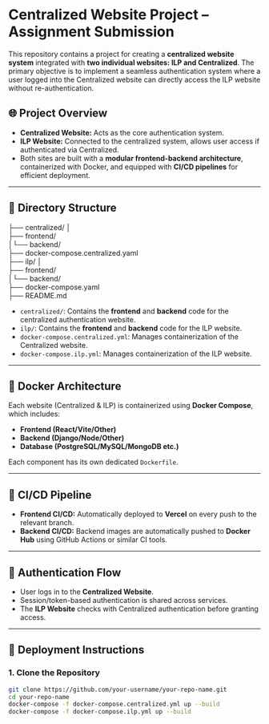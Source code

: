 # Centralized Website Project – Assignment Submission

This repository contains a project for creating a **centralized website system** integrated with **two individual websites: ILP and Centralized**. The primary objective is to implement a seamless authentication system where a user logged into the Centralized website can directly access the ILP website without re-authentication.

## 🌐 Project Overview

- **Centralized Website:** Acts as the core authentication system.
- **ILP Website:** Connected to the centralized system, allows user access if authenticated via Centralized.
- Both sites are built with a **modular frontend-backend architecture**, containerized with Docker, and equipped with **CI/CD pipelines** for efficient deployment.

---

## 📁 Directory Structure

├── centralized/ │<br>
  ├── frontend/ <br>
  │└── backend/<br> 
  ├── docker-compose.centralized.yaml <br>
├── ilp/ │ <br>
  ├── frontend/ <br>
  │└── backend/ <br>
  ├── docker-compose.yaml <br>
  ├── README.md<br>


- `centralized/`: Contains the **frontend** and **backend** code for the centralized authentication website.
- `ilp/`: Contains the **frontend** and **backend** code for the ILP website.
- `docker-compose.centralized.yml`: Manages containerization of the Centralized website.
- `docker-compose.ilp.yml`: Manages containerization of the ILP website.

---

## 🐳 Docker Architecture

Each website (Centralized & ILP) is containerized using **Docker Compose**, which includes:

- **Frontend (React/Vite/Other)**  
- **Backend (Django/Node/Other)**  
- **Database (PostgreSQL/MySQL/MongoDB etc.)**

Each component has its own dedicated `Dockerfile`.

---

## 🔁 CI/CD Pipeline

- **Frontend CI/CD:** Automatically deployed to **Vercel** on every push to the relevant branch.
- **Backend CI/CD:** Backend images are automatically pushed to **Docker Hub** using GitHub Actions or similar CI tools.

---

## 🔐 Authentication Flow

- User logs in to the **Centralized Website**.
- Session/token-based authentication is shared across services.
- The **ILP Website** checks with Centralized authentication before granting access.

---

## 🚀 Deployment Instructions

### 1. Clone the Repository
```bash
git clone https://github.com/your-username/your-repo-name.git
cd your-repo-name
docker-compose -f docker-compose.centralized.yml up --build
docker-compose -f docker-compose.ilp.yml up --build
